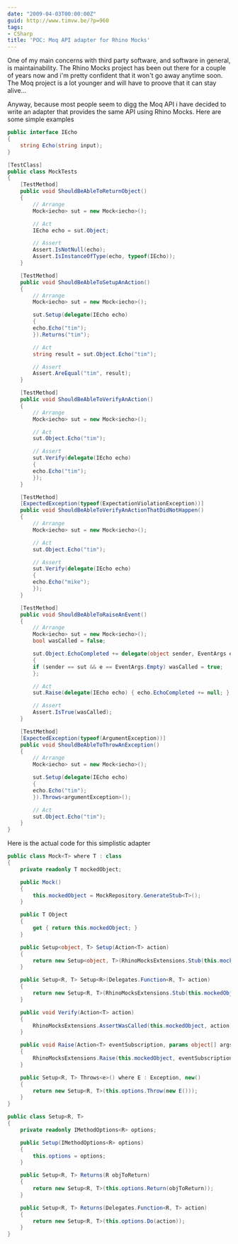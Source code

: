 ```yaml
---
date: "2009-04-03T00:00:00Z"
guid: http://www.timvw.be/?p=960
tags:
- CSharp
title: 'POC: Moq API adapter for Rhino Mocks'
---
```

One of my main concerns with third party software, and software in general, is maintainability. The Rhino Mocks project has been out there for a couple of years now and i'm pretty confident that it won't go away anytime soon. The Moq project is a lot younger and will have to proove that it can stay alive...

Anyway, because most people seem to digg the Moq API i have decided to write an adapter that provides the same API using Rhino Mocks. Here are some simple examples

```csharp
public interface IEcho
{
	string Echo(string input);
}

[TestClass]
public class MockTests
{
	[TestMethod]
	public void ShouldBeAbleToReturnObject()
	{
		// Arrange
		Mock<iecho> sut = new Mock<iecho>();

		// Act
		IEcho echo = sut.Object;

		// Assert
		Assert.IsNotNull(echo);
		Assert.IsInstanceOfType(echo, typeof(IEcho));
	}

	[TestMethod]
	public void ShouldBeAbleToSetupAnAction()
	{
		// Arrange
		Mock<iecho> sut = new Mock<iecho>();

		sut.Setup(delegate(IEcho echo)
		{
		echo.Echo("tim");
		}).Returns("tim");

		// Act
		string result = sut.Object.Echo("tim");

		// Assert
		Assert.AreEqual("tim", result);
	}

	[TestMethod]
	public void ShouldBeAbleToVerifyAnAction()
	{
		// Arrange
		Mock<iecho> sut = new Mock<iecho>();

		// Act
		sut.Object.Echo("tim");

		// Assert
		sut.Verify(delegate(IEcho echo)
		{
		echo.Echo("tim");
		});
	}

	[TestMethod]
	[ExpectedException(typeof(ExpectationViolationException))]
	public void ShouldBeAbleToVerifyAnActionThatDidNotHappen()
	{
		// Arrange
		Mock<iecho> sut = new Mock<iecho>();

		// Act
		sut.Object.Echo("tim");

		// Assert
		sut.Verify(delegate(IEcho echo)
		{
		echo.Echo("mike");
		});
	}

	[TestMethod]
	public void ShouldBeAbleToRaiseAnEvent()
	{
		// Arrange
		Mock<iecho> sut = new Mock<iecho>();
		bool wasCalled = false;

		sut.Object.EchoCompleted += delegate(object sender, EventArgs e)
		{
		if (sender == sut && e == EventArgs.Empty) wasCalled = true;
		};

		// Act
		sut.Raise(delegate(IEcho echo) { echo.EchoCompleted += null; }, sut, EventArgs.Empty);

		// Assert
		Assert.IsTrue(wasCalled);
	}

	[TestMethod]
	[ExpectedException(typeof(ArgumentException))]
	public void ShouldBeAbleToThrowAnException()
	{
		// Arrange
		Mock<iecho> sut = new Mock<iecho>();

		sut.Setup(delegate(IEcho echo)
		{
		echo.Echo("tim");
		}).Throws<argumentException>();

		// Act
		sut.Object.Echo("tim");
	}
}
```

Here is the actual code for this simplistic adapter

```csharp
public class Mock<T> where T : class
{
	private readonly T mockedObject;

	public Mock()
	{
		this.mockedObject = MockRepository.GenerateStub<T>();
	}

	public T Object
	{
		get { return this.mockedObject; }
	}

	public Setup<object, T> Setup(Action<T> action)
	{
		return new Setup<object, T>(RhinoMocksExtensions.Stub(this.mockedObject, action));
	}

	public Setup<R, T> Setup<R>(Delegates.Function<R, T> action)
	{
		return new Setup<R, T>(RhinoMocksExtensions.Stub(this.mockedObject, action));
	}

	public void Verify(Action<T> action)
	{
		RhinoMocksExtensions.AssertWasCalled(this.mockedObject, action);
	}

	public void Raise(Action<T> eventSubscription, params object[] args)
	{
		RhinoMocksExtensions.Raise(this.mockedObject, eventSubscription, args);
	}

	public Setup<R, T> Throws<e>() where E : Exception, new()
	{
		return new Setup<R, T>(this.options.Throw(new E()));
	}
}

public class Setup<R, T>
{
	private readonly IMethodOptions<R> options;

	public Setup(IMethodOptions<R> options)
	{
		this.options = options;
	}

	public Setup<R, T> Returns(R objToReturn)
	{
		return new Setup<R, T>(this.options.Return(objToReturn));
	}

	public Setup<R, T> Returns(Delegates.Function<R, T> action)
	{
		return new Setup<R, T>(this.options.Do(action));
	}
}
```
